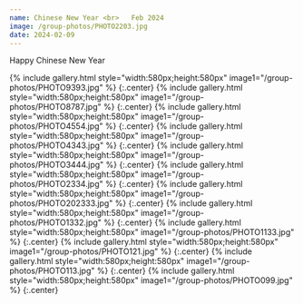 ```yaml
---
name: Chinese New Year <br>   Feb 2024
image: /group-photos/PHOTO2203.jpg
date: 2024-02-09
---
```


Happy Chinese New Year
 
{% include gallery.html style="width:580px;height:580px" image1="/group-photos/PHOTO9393.jpg" %} {:.center}
{% include gallery.html style="width:580px;height:580px" image1="/group-photos/PHOTO8787.jpg" %} {:.center}
{% include gallery.html style="width:580px;height:580px" image1="/group-photos/PHOTO4554.jpg" %} {:.center}
{% include gallery.html style="width:580px;height:580px" image1="/group-photos/PHOTO4343.jpg" %} {:.center}
{% include gallery.html style="width:580px;height:580px" image1="/group-photos/PHOTO3444.jpg" %} {:.center}
{% include gallery.html style="width:580px;height:580px" image1="/group-photos/PHOTO2334.jpg" %} {:.center}
{% include gallery.html style="width:580px;height:580px" image1="/group-photos/PHOTO202333.jpg" %} {:.center}
{% include gallery.html style="width:580px;height:580px" image1="/group-photos/PHOTO1332.jpg" %} {:.center}
{% include gallery.html style="width:580px;height:580px" image1="/group-photos/PHOTO1133.jpg" %} {:.center}
{% include gallery.html style="width:580px;height:580px" image1="/group-photos/PHOTO121.jpg" %} {:.center}
{% include gallery.html style="width:580px;height:580px" image1="/group-photos/PHOTO113.jpg" %} {:.center}
{% include gallery.html style="width:580px;height:580px" image1="/group-photos/PHOTO099.jpg" %} {:.center}
